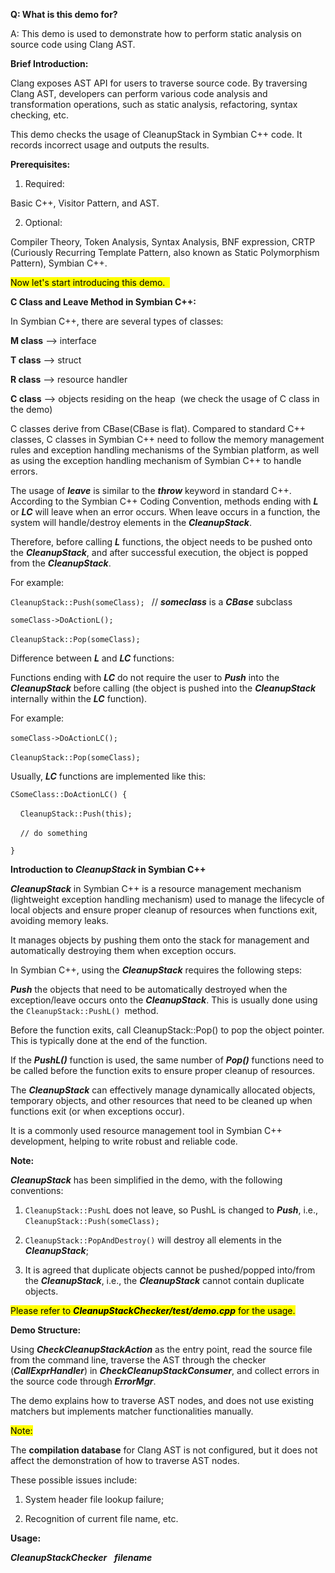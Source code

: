 **Q: What is this demo for?**

A: This demo is used to demonstrate how to perform static analysis on source code using Clang AST.  

**Brief Introduction:**

Clang exposes AST API for users to traverse source code. By traversing Clang AST, developers can perform various code analysis and transformation operations, such as static analysis, refactoring, syntax checking, etc.   

This demo checks the usage of CleanupStack in Symbian C++ code. It records incorrect usage and outputs the results.  

**Prerequisites:**

1. Required:  

Basic C++, Visitor Pattern, and AST.  

2. Optional:  

Compiler Theory, Token Analysis, Syntax Analysis, BNF expression, CRTP (Curiously Recurring Template Pattern, also known as Static Polymorphism Pattern), Symbian C++.  

<mark>Now let's start introducing this demo.  </mark>

**C Class and Leave Method in Symbian C++:**

In Symbian C++, there are several types of classes:  

**M class** --> interface  

**T class** --> struct  

**R class** --> resource handler  

**C class** --> objects residing on the heap  (we check the usage of C class in the demo)

C classes derive from CBase(CBase is flat). Compared to standard C++ classes, C classes in Symbian C++ need to follow the memory management rules and exception handling mechanisms of the Symbian platform, as well as using the exception handling mechanism of Symbian C++ to handle errors.  

The usage of ***leave*** is similar to the ***throw*** keyword in standard C++. According to the Symbian C++ Coding Convention, methods ending with ***L*** or ***LC*** will leave when an error occurs. When leave occurs in a function, the system will handle/destroy elements in the ***CleanupStack***.  

Therefore, before calling ***L*** functions, the object needs to be pushed onto the ***CleanupStack***, and after successful execution, the object is popped from the ***CleanupStack***.  

For example:  

`CleanupStack::Push(someClass); ` // ***someclass*** is a ***CBase*** subclass

`someClass->DoActionL();  `

`CleanupStack::Pop(someClass); ` 

Difference between ***L*** and ***LC*** functions:  

Functions ending with ***LC*** do not require the user to ***Push*** into the ***CleanupStack*** before calling (the object is pushed into the ***CleanupStack*** internally within the ***LC*** function).  

For example:  

`someClass->DoActionLC();`  

`CleanupStack::Pop(someClass); ` 

Usually, ***LC*** functions are implemented like this:  

`CSomeClass::DoActionLC() {  `

    `CleanupStack::Push(this); ` 

    `// do something`  

`}  `

****Introduction to *CleanupStack* in Symbian C++****

***CleanupStack*** in Symbian C++ is a resource management mechanism (lightweight exception handling mechanism) used to manage the lifecycle of local objects and ensure proper cleanup of resources when functions exit, avoiding memory leaks.   

It manages objects by pushing them onto the stack for management and automatically destroying them when exception occurs.  

In Symbian C++, using the ***CleanupStack*** requires the following steps:  

***Push*** the objects that need to be automatically destroyed when the exception/leave occurs onto the ***CleanupStack***. This is usually done using the `CleanupStack::PushL() `method.  

Before the function exits, call CleanupStack::Pop() to pop the object pointer. This is typically done at the end of the function.  

If the ***PushL()*** function is used, the same number of ***Pop()*** functions need to be called before the function exits to ensure proper cleanup of resources.  

The ***CleanupStack*** can effectively manage dynamically allocated objects, temporary objects, and other resources that need to be cleaned up when functions exit (or when exceptions occur).   

It is a commonly used resource management tool in Symbian C++ development, helping to write robust and reliable code.  

**Note:**  

***CleanupStack*** has been simplified in the demo, with the following conventions:  

1. `CleanupStack::PushL` does not leave, so PushL is changed to ***Push***, i.e., `CleanupStack::Push(someClass); ` 
  
2. `CleanupStack::PopAndDestroy()` will destroy all elements in the ***CleanupStack***;  
  
3. It is agreed that duplicate objects cannot be pushed/popped into/from the ***CleanupStack***, i.e., the ***CleanupStack*** cannot contain duplicate objects.  
  

<mark>Please refer to ***CleanupStackChecker/test/demo.cpp*** for the usage.</mark>  

**Demo Structure:**  

Using ***CheckCleanupStackAction*** as the entry point, read the source file from the command line, traverse the AST through the checker (***CallExprHandler***) in ***CheckCleanupStackConsumer***, and collect errors in the source code through ***ErrorMgr***.  

The demo explains how to traverse AST nodes, and does not use existing matchers but implements matcher functionalities manually.  

<mark>Note:</mark>  

The **compilation database** for Clang AST is not configured, but it does not affect the demonstration of how to traverse AST nodes.  

These possible issues include:  

1. System header file lookup failure;  
  
2. Recognition of current file name, etc.  
  

**Usage:** 

***CleanupStackChecker***   ***filename***
